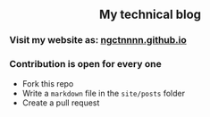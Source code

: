 <div align='center'>

## My technical blog
</div>

### Visit my website as: [ngctnnnn.github.io](https://ngctnnnn.github.io)
### Contribution is open for every one
- Fork this repo
- Write a `markdown` file in the `site/posts` folder
- Create a pull request
